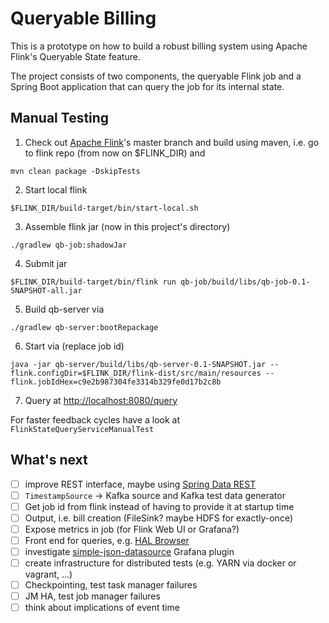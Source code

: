 Queryable Billing
=================

This is a prototype on how to build a robust billing system using Apache Flink's Queryable State feature.

The project consists of two components, the queryable Flink job and a Spring Boot application that can query the job for its internal state.

Manual Testing
--------------
1. Check out [Apache Flink](https://github.com/apache/flink)'s master branch and build using maven, i.e. go to flink repo (from now on $FLINK_DIR) and
```
mvn clean package -DskipTests
```
2. Start local flink
```
$FLINK_DIR/build-target/bin/start-local.sh
```
3. Assemble flink jar (now in this project's directory)
```
./gradlew qb-job:shadowJar 
```
4. Submit jar
```
$FLINK_DIR/build-target/bin/flink run qb-job/build/libs/qb-job-0.1-SNAPSHOT-all.jar
```
5. Build qb-server via
```
./gradlew qb-server:bootRepackage
```
6. Start via (replace job id)
```
java -jar qb-server/build/libs/qb-server-0.1-SNAPSHOT.jar --flink.configDir=$FLINK_DIR/flink-dist/src/main/resources --flink.jobIdHex=c9e2b987304fe3314b329fe0d17b2c8b
```
7. Query at <http://localhost:8080/query>

For faster feedback cycles have a look at `FlinkStateQueryServiceManualTest`

What's next
-----------
- [ ] improve REST interface, maybe using [Spring Data REST](http://docs.spring.io/spring-data/rest/docs/current/reference/html/)
- [ ] `TimestampSource` &rarr; Kafka source and Kafka test data generator
- [ ] Get job id from flink instead of having to provide it at startup time
- [ ] Output, i.e. bill creation (FileSink? maybe HDFS for exactly-once)
- [ ] Expose metrics in job (for Flink Web UI or Grafana?)
- [ ] Front end for queries, e.g. [HAL Browser](http://docs.spring.io/spring-data/rest/docs/current/reference/html/#_the_hal_browser)
- [ ] investigate [simple-json-datasource](https://github.com/grafana/simple-json-datasource) Grafana plugin
- [ ] create infrastructure for distributed tests (e.g. YARN via docker or vagrant, ...)
- [ ] Checkpointing, test task manager failures
- [ ] JM HA, test job manager failures
- [ ] think about implications of event time